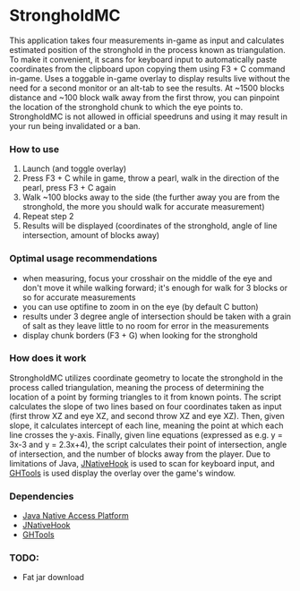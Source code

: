 # StrongholdMC

This application takes four measurements in-game as input and calculates estimated position of the stronghold in the process known as triangulation. 
To make it convenient, it scans for keyboard input to automatically paste coordinates from the clipboard upon copying them using F3 + C command in-game.
Uses a toggable in-game overlay to display results live without the need for a second monitor or an alt-tab to see the results.
At ~1500 blocks distance and ~100 block walk away from the first throw, you can pinpoint the location of the stronghold chunk to which the eye points to.
StrongholdMC is not allowed in official speedruns and using it may result in your run being invalidated or a ban.

### How to use
1. Launch (and toggle overlay)
2. Press F3 + C while in game, throw a pearl, walk in the direction of the pearl, press F3 + C again
3. Walk ~100 blocks away to the side (the further away you are from the stronghold, the more you should walk for accurate measurement)
4. Repeat step 2
5. Results will be displayed (coordinates of the stronghold, angle of line intersection, amount of blocks away)

### Optimal usage recommendations
- when measuring, focus your crosshair on the middle of the eye and don't move it while walking forward; it's enough for walk for 3 blocks or so for accurate measurements
- you can use optifine to zoom in on the eye (by default C button)
- results under 3 degree angle of intersection should be taken with a grain of salt as they leave little to no room for error in the measurements
- display chunk borders (F3 + G) when looking for the stronghold

### How does it work
StrongholdMC utilizes coordinate geometry to locate the stronghold in the process called triangulation, meaning the process of determining the location of a point by forming triangles to it from known points. The script calculates the slope of two lines based on four coordinates taken as input (first throw XZ and eye XZ, and second throw XZ and eye XZ). Then, given slope, it calculates intercept of each line, meaning the point at which each line crosses the y-axis. Finally, given line equations (expressed as e.g. y = 3x-3 and y = 2.3x+4), the script calculates their point of intersection, angle of intersection, and the number of blocks away from the player. Due to limitations of Java, [JNativeHook](https://github.com/kwhat/jnativehook) is used to scan for keyboard input, and [GHTools](https://github.com/Erarnitox/java-game-hacking) is used display the overlay over the game's window.

### Dependencies
- [Java Native Access Platform](https://mvnrepository.com/artifact/net.java.dev.jna/jna-platform)
- [JNativeHook](https://github.com/kwhat/jnativehook)
- [GHTools](https://github.com/Erarnitox/java-game-hacking)

### TODO:
- Fat jar download
